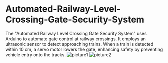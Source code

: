 # Automated-Railway-Level-Crossing-Gate-Security-System
The "Automated Railway Level Crossing Gate Security System" uses Arduino to automate gate control at railway crossings. It employs an ultrasonic sensor to detect approaching trains. When a train is detected within 10 cm, a servo motor lowers the gate, enhancing safety by preventing vehicle entry onto the tracks.
![picture1](https://github.com/airin55/Automated-Railway-Level-Crossing-Gate-Security-System/assets/111304067/6523e9b9-d97c-4def-823f-7ce00f9c5cce)
![picture2](https://github.com/airin55/Automated-Railway-Level-Crossing-Gate-Security-System/assets/111304067/2c0fe571-e7c9-4bd7-a75a-6e26787601f9)
